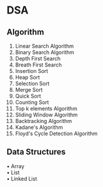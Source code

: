 # DSA
## Algorithm
1. Linear Search Algorithm
2. Binary Search Algorithm
3. Depth First Search
4. Breath First Search
5. Insertion Sort
6. Heap Sort
7. Selection Sort
8. Merge Sort
9. Quick Sort
10. Counting Sort
11. Top k elements Algorithm
12. Sliding Window Algorithm
13. Backtracking Algorithm
14. Kadane's Algorithm
15. Floyd's Cycle Detection Algorithm

## Data Structures
•	Array \
•	List \
•	Linked List
